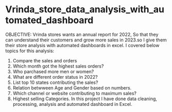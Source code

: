 # Vrinda_store_data_analysis_with_automated_dashboard
OBJECTIVE:
Vrinda stores wants an annual report for 2022, So that they can understand their customers and grow more sales in 2023.so I give them their store analysis with automated dashboards in excel.
I covered below topics for this analysis:
  1. Compare the sales and orders
  2. Which month got the highest sales orders?
  3. Who parchased more men or women?
  4. What are different order status in 2022?
  5. List top 10 states contributing the sales?
  6. Relation betwween Age and Gender based on numbers.
  7. Which channel or website contributing to maximum sales?
  8. Highest selling Categories.
In this project I have done data cleaning, processing, analysis and  automated dashboard in Excel.
